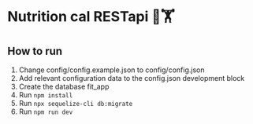 # Nutrition cal RESTapi 🚀🏋️

## How to run

1. Change config/config.example.json to config/config.json
2. Add relevant configuration data to the config.json development block
3. Create the database fit_app
4. Run ```npm install```
5. Run ```npx sequelize-cli db:migrate```
6. Run ```npm run dev```

